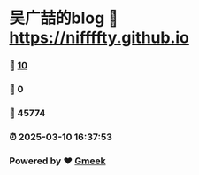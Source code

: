 # 吴广喆的blog :link: https://niffffty.github.io 
### :page_facing_up: [10](https://niffffty.github.io/tag.html) 
### :speech_balloon: 0 
### :hibiscus: 45774 
### :alarm_clock: 2025-03-10 16:37:53 
### Powered by :heart: [Gmeek](https://github.com/Meekdai/Gmeek)
